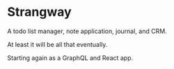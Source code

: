 # Strangway
A todo list manager, note application, journal, and CRM.

At least it will be all that eventually.

Starting again as a GraphQL and React app.
